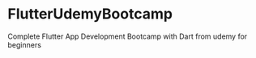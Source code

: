 # FlutterUdemyBootcamp
Complete Flutter App Development Bootcamp with Dart from udemy for beginners
